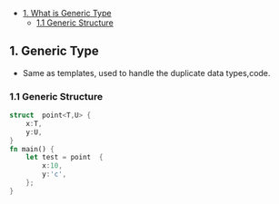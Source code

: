 - [1. What is Generic Type](#gen)
  - [1.1 Generic Structure](#genst)

<a name=gen></a>
## 1. Generic Type
- Same as templates, used to handle the duplicate data types,code.

<a name=genst></a>
### 1.1 Generic Structure
```rust
struct  point<T,U> {
    x:T,
    y:U,
}
fn main() {
    let test = point  {
        x:10,
        y:'c',
    };
}
```
